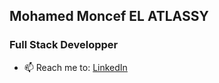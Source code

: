 ## Mohamed Moncef EL ATLASSY
### Full Stack Developper

- :mailbox: Reach me to: [LinkedIn](https://ma.linkedin.com/in/mohamed-moncef-el-atlassy)
